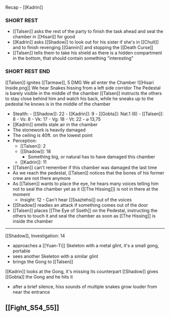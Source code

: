Recap - [[Kadrin]]

### SHORT REST
- [[Talsen]] asks the rest of the party to finish the task ahead and seal the chamber in [[Hisari]] for good
- [[Kadrin]] asks [[Shadow]] to look out for his sister if she's in [[Chult]] and to finish revenging [[Gannin]] and stopping the [[Death Curse]]
- [[Talsen]] tells them to take his shield as there is a hidden compartment in the bottom, that should contain something "interesting"
### SHORT REST END

[[Talsen]] ignites [[Tarmaw]], 5 DMG
We all enter the Chamber
![[Hisari Inside.png]]
We hear Snakes hissing from a left side corridor
The Pedestal is barely visible in the middle of the chamber
[[Talsen]] instructs the others to stay close behind him and watch his back, while he sneaks up to the pedestal he knows is in the middle of the chamber
- Stealth:
		- [[Shadow]]: 22
		- [[Kadrin]]: 9
		- [[Gobta]]: Nat.1 (6)
		- [[Talsen]]: 8
		- Vs: 8
		- Vk: 17
		- Vg: 18
		- Vt: 22
			- ⌀ 13,75
- [[Kadrin]] smells stale air in the chamber
- The stonework is heavily damaged
- The ceiling is 40ft. on the lowest point
- Perception:
	- [[Talsen]]: 2
	- [[Shadow]]: 18
		- Something big, or natural has to have damaged this chamber
	- [[Kadrin]]: 11
- [[Talsen]] can't remember if this chamber was damaged the last time
- As we reach the pedestal, [[Talsen]] notices that the bones of his former crew are not there anymore
- As [[Talsen]] wants to place the eye, he hears many voices telling him not to seal the chamber yet as it ([[The Hissing]]) is not in there at the moment
	- Insight: 12 - Can't hear [[Ssaztehsi]] out of the voices
- [[Shadow]] readies an attack if something comes out of the door
- [[Talsen]] places [[The Eye of Sseth]] on the Pedestal, instructing the others to touch it and seal the chamber as soon as [[The Hissing]] is inside the chamber
---
[[Shadow]], Investigation: 14 
- approaches a [[Yuan-Ti]] Skeleton with a metal glint, it's a small gong, portable
- sees another Skeleton with a similar glint
- brings the Gong to [[Talsen]]

[[Kadrin]] looks at the Gong, it's missing its counterpart
[[Shadow]] gives [[Gobta]] the Gong and he hits it
- after a brief silence, hiss sounds of multiple snakes grow louder from near the entrance
## [[Fight_S54_55]]